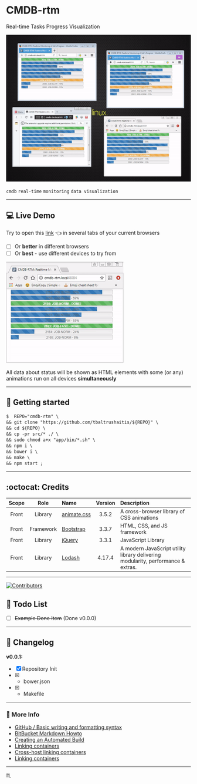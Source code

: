 # CMDB-rtm #

Real-time Tasks Progress Visualization

![Real Time Jobs Progress View](assets/img/cmdb-rtm-poc-4-windows.gif)

`cmdb` `real-time` `monitoring` `data visualization`

---

## :computer: Live Demo ##
Try to open this [link](http://bit.ly/cmdb-rtm) :point_left: in several tabs of your current browsers
 - [ ] Or **better** in different browsers
 - [ ] Or **best** - use different devices to try from

![Real Time Jobs Progress View](assets/img/cmdb-rtm-progress.gif)

All data about status will be shown as HTML elements with some (or any) animations run on all devices **simultaneously**

---

## :runner: Getting started ##

```shell
$  REPO="cmdb-rtm" \
&& git clone "https://github.com/tbaltrushaitis/${REPO}" \
&& cd ${REPO} \
&& cp -pr src/* ./ \
&& sudo chmod a+x "app/bin/*.sh" \
&& npm i \
&& bower i \
&& make \
&& npm start ;
```

---

## :octocat: Credits ##

 Scope | Role | Name | Version | Description
:-----:|:----:|:-----|:-------:|:------------
 Front | Library | [animate.css](http://daneden.github.io/animate.css/) | 3.5.2 | A cross-browser library of CSS animations
 Front | Framework | [Bootstrap](http://getbootstrap.com) | 3.3.7 | HTML, CSS, and JS framework
 Front | Library | [jQuery](http://jquery.com/) | 3.3.1 | JavaScript Library
 Front | Library | [Lodash](https://lodash.com/docs/4.17.4) | 4.17.4 | A modern JavaScript utility library delivering modularity, performance & extras.

---

[![Contributors](https://img.shields.io/github/contributors/tbaltrushaitis/cmdb-rtm.svg)](https://github.com/tbaltrushaitis/cmdb-rtm/graphs/contributors)

## :pushpin: Todo List ##

 - [ ] ~~Example Done Item~~ (Done v0.0.0)

---

## :memo: Changelog ##

**v0.0.1:**

 - [x] Repository Init
 - [x] + bower.json
 - [x] + Makefile

---

### :link: More Info ###

 - [GitHub / Basic writing and formatting syntax](https://help.github.com/articles/basic-writing-and-formatting-syntax/)
 - [BitBucket Markdown Howto](https://bitbucket.org/tutorials/markdowndemo)
 - [Creating an Automated Build](https://docs.docker.com/docker-hub/builds/)
 - [Linking containers](https://docs.docker.com/engine/userguide/networking/default_network/dockerlinks.md)
 - [Cross-host linking containers](https://docs.docker.com/engine/admin/ambassador_pattern_linking.md)
 - [Linking containers](https://docs.docker.com/engine/userguide/networking/default_network/dockerlinks.md)

---

:scorpius:
